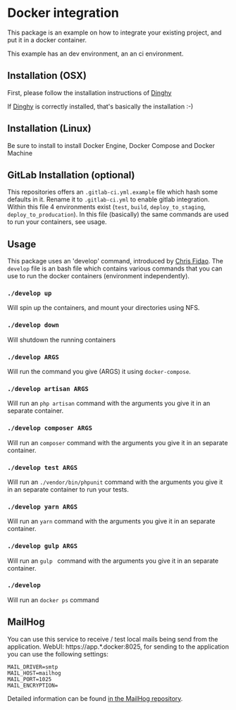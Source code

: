 # Docker integration
This package is an example on how to integrate your existing project, and put it in a docker container.

This example has an dev environment, an an ci environment.


## Installation (OSX)
First, please follow the installation instructions of [Dinghy](https://github.com/codekitchen/dinghy)

If [Dinghy](https://github.com/codekitchen/dinghy) is correctly installed, that's basically the installation :-)

## Installation (Linux)
Be sure to install to install Docker Engine, Docker Compose and Docker Machine

## GitLab Installation (optional)
This repositories offers an ```.gitlab-ci.yml.example``` file which hash some defaults in it. Rename it to ```.gitlab-ci.yml``` to enable gitlab integration. Within this file 4 environments exist (```test```, ```build```, ```deploy_to_staging```, ```deploy_to_producation```). In this file (basically) the same commands are used to run your containers, see usage.


## Usage
This package uses an 'develop' command, introduced by [Chris Fidao](http://shippingdocker.com). The ```develop``` file is an bash file which contains various commands that you can use to run the docker containers (environment independently).

### ```./develop up```
Will spin up the containers, and mount your directories using NFS.


### ```./develop down```
Will shutdown the running containers

### ```./develop ARGS```
Will run the command you give (ARGS) it using ```docker-compose```.

### ```./develop artisan ARGS```
Will run an ```php artisan``` command with the arguments you give it in an separate container.


### ```./develop composer ARGS```
Will run an ```composer``` command with the arguments you give it in an separate container.

### ```./develop test ARGS```
Will run an ```./vendor/bin/phpunit``` command with the arguments you give it in an separate container to run your tests.


### ```./develop yarn ARGS```
Will run an ```yarn``` command with the arguments you give it in an separate container.

### ```./develop gulp ARGS```
Will run an ```gulp ``` command with the arguments you give it in an separate container.


### ```./develop```
Will run an ```docker ps``` command


## MailHog
You can use this service to receive / test local mails being send from the application.
WebUI: https://app.*.docker:8025, for sending to the application you can use the following settings:
```
MAIL_DRIVER=smtp
MAIL_HOST=mailhog
MAIL_PORT=1025
MAIL_ENCRYPTION=
```
Detailed information can be found [in the MailHog repository](https://github.com/mailhog/MailHog).

